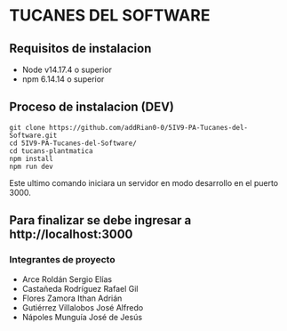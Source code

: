 # TUCANES DEL SOFTWARE 


## Requisitos de instalacion 

- Node v14.17.4 o superior
- npm 6.14.14 o superior

## Proceso de instalacion (DEV)

    git clone https://github.com/addRian0-0/5IV9-PA-Tucanes-del-Software.git
    cd 5IV9-PA-Tucanes-del-Software/
    cd tucans-plantmatica
    npm install
    npm run dev

Este ultimo comando iniciara un servidor en modo desarrollo en el puerto 3000.

Para finalizar se debe ingresar a http://localhost:3000
----
### Integrantes de proyecto
- Arce Roldán Sergio Elías
- Castañeda Rodríguez Rafael Gil
- Flores Zamora Ithan Adrián
- Gutiérrez Villalobos José Alfredo
- Nápoles Munguía José de Jesús
